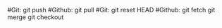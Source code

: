 #Git: git push
#Github: git pull 
#Git: git reset HEAD
#Github: git fetch   git merge   git checkout
